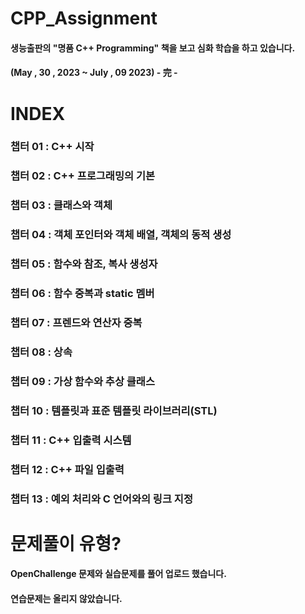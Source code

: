 # CPP_Assignment
#### 생능출판의 "명품 C++ Programming" 책을 보고 심화 학습을 하고 있습니다.
#### (May , 30 , 2023 ~ July , 09 2023) - 完 -

# INDEX
### 챕터 01 : C++ 시작
### 챕터 02 : C++ 프로그래밍의 기본
### 챕터 03 : 클래스와 객체
### 챕터 04 : 객체 포인터와 객체 배열, 객체의 동적 생성
### 챕터 05 : 함수와 참조, 복사 생성자
### 챕터 06 : 함수 중복과 static 멤버
### 챕터 07 : 프렌드와 연산자 중복
### 챕터 08 : 상속
### 챕터 09 : 가상 함수와 추상 클래스
### 챕터 10 : 템플릿과 표준 템플릿 라이브러리(STL)
### 챕터 11 : C++ 입출력 시스템
### 챕터 12 : C++ 파일 입출력
### 챕터 13 : 예외 처리와 C 언어와의 링크 지정

# 문제풀이 유형?
#### OpenChallenge 문제와 실습문제를 풀어 업로드 했습니다.
#### 연습문제는 올리지 않았습니다.